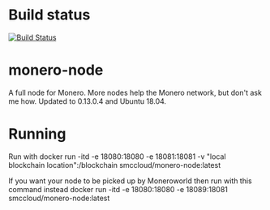 # Build status
[![Build Status](https://travis-ci.org/smccloud/monero-node.svg?branch=master)](https://travis-ci.org/smccloud/monero-node)

# monero-node
A full node for Monero.  More nodes help the Monero network, but don't ask me how.  Updated to 0.13.0.4 and Ubuntu 18.04.

# Running
Run with docker run -itd -e 18080:18080 -e 18081:18081 -v "local blockchain location":/blockchain smccloud/monero-node:latest

If you want your node to be picked up by Moneroworld then run with this command instead docker run -itd -e 18080:18080 -e 18089:18081 smccloud/monero-node:latest
